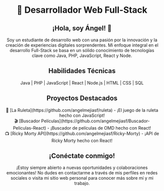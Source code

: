 <h1 align="center">🚀 Desarrollador Web Full-Stack</h1>

<h2 align="center">¡Hola, soy Ángel! 👋</h2>
<p align="center">Soy un estudiante de desarrollo web con una pasión por la innovación y la creación de experiencias digitales sorprendentes. Mi enfoque integral en el desarrollo Full-Stack se basa en un sólido conocimiento de tecnologías clave como Java, PHP, JavaScript, React y Node.</p>

<h2 align="center">Habilidades Técnicas</h2>

<p align="center">Java | PHP | JavaScript | React | Node.js | HTML | CSS | SQL </p>

<h2 align="center">Proyectos Destacados</h2>

<p align="center">
  🎡 [La Ruleta](https://github.com/angelmejiasf/ruleta) - ¡El juego de la ruleta hecho con JavaScript!
  <br>
  🎬 [Buscador Películas](https://github.com/angelmejiasf/Buscador-Peliculas-React) - ¡Buscador de películas de OMD hecho con React!
  <br>
  📺 [Ricky Morty API](https://github.com/angelmejiasf/Ricky-Morty) - ¡API de Ricky Morty hecho con React!
</p>

<h2 align="center">¡Conéctate conmigo!</h2>

<p align="center">
  ¡Estoy siempre abierto a nuevas oportunidades y colaboraciones emocionantes! No dudes en contactarme a través de mis perfiles en redes sociales o visita mi sitio web personal para conocer más sobre mí y mi trabajo.
</p>


